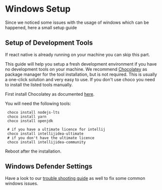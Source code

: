 # Windows Setup

Since we noticed some issues with the usage of windows which can be happened, here a small setup guide

## Setup of Development Tools

If react native is already running on your machine you can skip this part.

This guide will help you setup a fresh development environment if you have no development tools on your machine.
We recommend [Chocolatey](https://chocolatey.org/) as package manager for the tool installation, but is not required. 
This is usually a one-click solution and very easy to use. If you don't use choco you need to install the listed tools manually.

First install Chocolatey as documented [here](https://chocolatey.org/install).

You will need the following tools:
 ````shell script
  choco install nodejs-lts
  choco install yarn
  choco install openjdk

  # if you have a ultimate licence for intellij
  choco install intellijidea-ultimate
  # if you don't have the ultimate licence
  choco install intellijidea-community
````

Reboot after the installation.

## Windows Defender Settings

Have a look to our [trouble shooting guide](02-troubleshooting.md) as well to fix some common windows issues.
